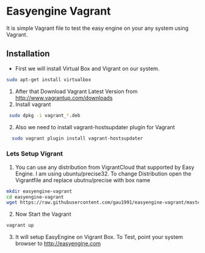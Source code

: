 Easyengine Vagrant
==================

It is simple Vagrant file to test the easy engine on your any system using Vagrant.


## Installation

* First we will install Virtual Box and Vigrant on our system.

```bash
sudo apt-get install virtualbox

```

1.  After that Download Vagrant Latest Version from http://www.vagrantup.com/downloads
2.  Install vagrant
  ```bash
   sudo dpkg -i vagrant_*.deb
  ```


2.  Also we need to install vagrant-hostsupdater plugin for Vagrant
  ```bash
    sudo vagrant plugin install vagrant-hostsupdater
  ```


### Lets Setup Vigrant
1. You can use any distribution from VigrantCloud that supported by Easy Engine. I am using ubuntu/precise32. To change Distribution open the Vigrantfile and replace ubutnu/precise with box name

  ```bash
  mkdir easyengine-vagrant
  cd easyengine-vagrant
  wget https://raw.githubusercontent.com/gau1991/easyengine-vagrant/master/Vagrantfile
  ```

2. Now Start the Vagrant
  ```bash
  vagrant up
  ```
3. It will setup EasyEngine on Vigrant Box. To Test, point your system browser to http://easyengine.com
